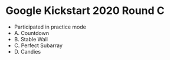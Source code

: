 # Google Kickstart 2020 Round C

  * Participated in practice mode
  * A. Countdown
  * B. Stable Wall
  * C. Perfect Subarray
  * D. Candies
  
